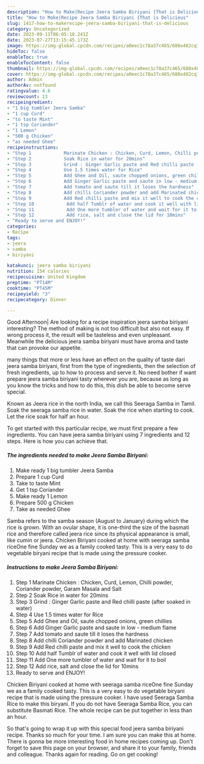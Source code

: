 ```yaml
---
description: "How to Make|Recipe Jeera Samba Biriyani {That is Delicious"
title: "How to Make|Recipe Jeera Samba Biriyani {That is Delicious"
slug: 1417-how-to-makerecipe-jeera-samba-biriyani-that-is-delicious
category: Uncategorized
date: 2023-09-11T06:05:18.241Z
date: 2023-07-27T13:15:45.173Z
image: https://img-global.cpcdn.com/recipes/a0eec1c78a37c465/680x482cq70/jeera-samba-biriyani-recipe-main-photo.jpg
hideToc: false
enableToc: true
enableTocContent: false
thumbnail: https://img-global.cpcdn.com/recipes/a0eec1c78a37c465/680x482cq70/jeera-samba-biriyani-recipe-main-photo.jpg
cover: https://img-global.cpcdn.com/recipes/a0eec1c78a37c465/680x482cq70/jeera-samba-biriyani-recipe-main-photo.jpg
author: Admin
authorAv: notfound
ratingvalue: 4.6
reviewcount: 13
recipeingredient:
- "1 big tumbler Jeera Samba"
- "1 cup Curd"
- "to taste Mint"
- "1 tsp Coriander"
- "1 Lemon"
- "500 g Chicken"
- "as needed Ghee"
recipeinstructions:
- "Step 1            Marinate Chicken : Chicken, Curd, Lemon, Chilli powder, Coriander powder, Garam Masala and Salt"
- "Step 2            Soak Rice in water for 20mins"
- "Step 3            Grind : Ginger Garlic paste and Red chilli paste (after soaked in water)"
- "Step 4            Use 1.5 times water for Rice"
- "Step 5            Add Ghee and Oil, saute chopped onions, green chillies"
- "Step 6            Add Ginger Garlic paste and saute in low - medium flame"
- "Step 7            Add tomato and saute till it loses the hardness"
- "Step 8            Add chilli Coriander powder and add Marinated chicken"
- "Step 9            Add Red chilli paste and mix it well to cook the chicken"
- "Step 10            Add half Tumblr of water and cook it well with lid closed"
- "Step 11            Add One more tumbler of water and wait for it to boil"
- "Step 12            Add rice, salt and close the lid for 10mins"
- "Ready to serve and ENJOY!"
categories:
- Recipe
tags:
- jeera
- samba
- biriyani

katakunci: jeera samba biriyani 
nutrition: 154 calories
recipecuisine: United Kingdom
preptime: "PT14M"
cooktime: "PT45M"
recipeyield: "3"
recipecategory: Dinner

---
```



Good Afternoon| Are looking for a recipe inspiration jeera samba biriyani interesting? The method of making is not too difficult but also not easy. If wrong process it, the result will be tasteless and even unpleasant. Meanwhile the delicious jeera samba biriyani must have aroma and taste that can provoke our appetite.






many things that more or less have an effect on the quality of taste dari jeera samba biriyani, first from the type of ingredients, then the selection of fresh ingredients, up to how to process and serve it. No need bother if want prepare jeera samba biriyani tasty wherever you are, because as long as you know the tricks and how to do this, this dish be able to become serve special.


Known as Jeera rice in the north India, we call this Seeraga Samba in Tamil. Soak the seeraga samba rice in water. Soak the rice when starting to cook. Let the rice soak for half an hour.


To get started with this particular recipe, we must first prepare a few ingredients. You can have jeera samba biriyani using 7 ingredients and 12 steps. Here is how you can achieve that.

<!--inarticleads1-->

##### The ingredients needed to make Jeera Samba Biriyani:

1. Make ready 1 big tumbler Jeera Samba
1. Prepare 1 cup Curd
1. Take to taste Mint
1. Get 1 tsp Coriander
1. Make ready 1 Lemon
1. Prepare 500 g Chicken
1. Take as needed Ghee


Samba refers to the samba season (August to January) during which the rice is grown. With an ovular shape, it is one-third the size of the basmati rice and therefore called jeera rice since its physical appearance is small, like cumin or jeera. Chicken Biriyani cooked at home with seeraga samba riceOne fine Sunday we as a family cooked tasty. This is a very easy to do vegetable biryani recipe that is made using the pressure cooker. 

<!--inarticleads2-->

##### Instructions to make Jeera Samba Biriyani:

1. Step 1            Marinate Chicken : Chicken, Curd, Lemon, Chilli powder, Coriander powder, Garam Masala and Salt
1. Step 2            Soak Rice in water for 20mins
1. Step 3            Grind : Ginger Garlic paste and Red chilli paste (after soaked in water)
1. Step 4            Use 1.5 times water for Rice
1. Step 5            Add Ghee and Oil, saute chopped onions, green chillies
1. Step 6            Add Ginger Garlic paste and saute in low - medium flame
1. Step 7            Add tomato and saute till it loses the hardness
1. Step 8            Add chilli Coriander powder and add Marinated chicken
1. Step 9            Add Red chilli paste and mix it well to cook the chicken
1. Step 10            Add half Tumblr of water and cook it well with lid closed
1. Step 11            Add One more tumbler of water and wait for it to boil
1. Step 12            Add rice, salt and close the lid for 10mins
1. Ready to serve and ENJOY!

Chicken Biriyani cooked at home with seeraga samba riceOne fine Sunday we as a family cooked tasty. This is a very easy to do vegetable biryani recipe that is made using the pressure cooker. I have used Seeraga Samba Rice to make this biryani. If you do not have Seeraga Samba Rice, you can substitute Basmati Rice. The whole recipe can be put together in less than an hour. 

So that's going to wrap it up with this special food jeera samba biriyani recipe. Thanks so much for your time. I am sure you can make this at home. There is gonna be more interesting food in home recipes coming up. Don't forget to save this page on your browser, and share it to your family, friends and colleague. Thanks again for reading. Go on get cooking!
